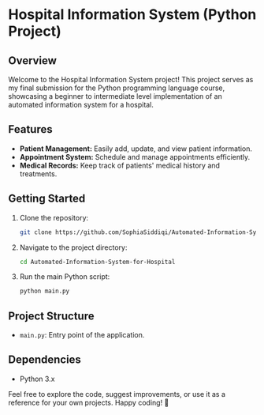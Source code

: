 # Hospital Information System (Python Project)

## Overview

Welcome to the Hospital Information System project! This project serves as my final submission for the Python programming language course, showcasing a beginner to intermediate level implementation of an automated information system for a hospital.

## Features

- **Patient Management:** Easily add, update, and view patient information.
- **Appointment System:** Schedule and manage appointments efficiently.
- **Medical Records:** Keep track of patients' medical history and treatments.

## Getting Started

1. Clone the repository:

   ```bash
   git clone https://github.com/SophiaSiddiqi/Automated-Information-System-for-Hospital.git
   ```

2. Navigate to the project directory:

   ```bash
   cd Automated-Information-System-for-Hospital
   ```

3. Run the main Python script:

   ```bash
   python main.py
   ```

## Project Structure

- `main.py`: Entry point of the application.

## Dependencies

- Python 3.x

Feel free to explore the code, suggest improvements, or use it as a reference for your own projects. Happy coding! 🚀
